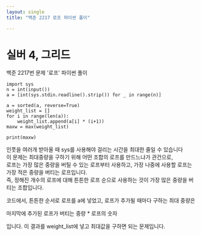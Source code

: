 ```yaml
---
layout: single
title: "백준 2217 로프 파이썬 풀이"

---
```


# 실버 4, 그리드

백준 2217번 문제 '로프' 파이썬 풀이<br>

```
import sys
n = int(input())
a = [int(sys.stdin.readline().strip()) for _ in range(n)]

a = sorted(a, reverse=True)
weight_list = []
for i in range(len(a)):
    weight_list.append(a[i] * (i+1))
maxw = max(weight_list)

print(maxw)
```
인풋을 여러개 받아올 때 sys를 사용해야 걸리는 시간을 최대한 줄일 수 있습니다<br>
이 문제는 최대중량을 구하기 위해 어떤 조합의 로프를 만드느냐가 관건으로, <br>
로프는 가장 많은 중량을 버틸 수 있는 로프부터 사용하고, 가장 나중에 사용할 로프는 가장 적은 중량을 버티는 로프입니다.<br>
즉, 정해진 개수의 로프에 대해 튼튼한 로프 순으로 사용하는 것이 가장 많은 중량을 버티는 조합입니다.<br>

코드에서, 튼튼한 순서로 로프를 a에 넣었고, 로프가 추가될 때마다 구하는 최대 중량은

마지막에 추가된 로프가 버티는 중량 * 로프의 숫자

입니다. 이 결과를 weight_list에 넣고 최대값을 구하면 되는 문제입니다.